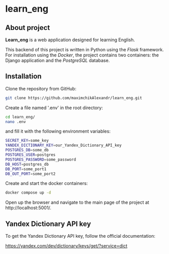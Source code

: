 # learn_eng
## About project

**Learn_eng** is a web application designed for learning English. 


This backend of this project is written in Python using the *Flask* framework. For installation 
using the *Docker*, the project contains two containers: the Django application 
and the *PostgreSQL* database.


## Installation

Clone the repository from GitHub:

```sh
git clone https://github.com/maximchikAlexandr/learn_eng.git
```

Create a file named '.env' in the root directory:

```sh
cd learn_eng/
nano .env
```

and fill it with the following environment variables:

```sh
SECRET_KEY=some_key
YANDEX_DICTIONARY_KEY=our_Yandex_Dictionary_API_key
POSTGRES_DB=some_db
POSTGRES_USER=postgres
POSTGRES_PASSWORD=some_password
DB_HOST=postgres_db
DB_PORT=some_port1
DB_OUT_PORT=some_port2
```

Create and start the docker containers:

```sh
docker compose up -d
```

Open up the browser and navigate to the main page of the project at http://localhost:5001/.


## Yandex Dictionary API key

To get the Yandex Dictionary API key, follow the official documentation:

https://yandex.com/dev/dictionary/keys/get/?service=dict